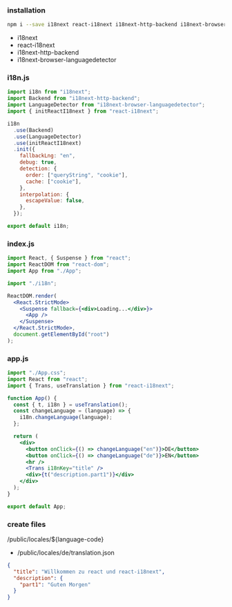 ### installation

```bash
npm i --save i18next react-i18next i18next-http-backend i18next-browser-languagedetector
```

- i18next
- react-i18next
- i18next-http-backend
- i18next-browser-languagedetector

### i18n.js

```jsx
import i18n from "i18next";
import Backend from "i18next-http-backend";
import LanguageDetector from "i18next-browser-languagedetector";
import { initReactI18next } from "react-i18next";

i18n
  .use(Backend)
  .use(LanguageDetector)
  .use(initReactI18next)
  .init({
    fallbackLng: "en",
    debug: true,
    detection: {
      order: ["queryString", "cookie"],
      cache: ["cookie"],
    },
    interpolation: {
      escapeValue: false,
    },
  });

export default i18n;
```

### index.js

```jsx
import React, { Suspense } from "react";
import ReactDOM from "react-dom";
import App from "./App";

import "./i18n";

ReactDOM.render(
  <React.StrictMode>
    <Suspense fallback={<div>Loading...</div>}>
      <App />
    </Suspense>
  </React.StrictMode>,
  document.getElementById("root")
);
```

### app.js

```jsx
import "./App.css";
import React from "react";
import { Trans, useTranslation } from "react-i18next";

function App() {
  const { t, i18n } = useTranslation();
  const changeLanguage = (language) => {
    i18n.changeLanguage(language);
  };

  return (
    <div>
      <button onClick={() => changeLanguage("en")}>DE</button>
      <button onClick={() => changeLanguage("de")}>EN</button>
      <hr />
      <Trans i18nKey="title" />
      <div>{t("description.part1")}</div>
    </div>
  );
}

export default App;
```

### create files

/public/locales/${language-code}

- /public/locales/de/translation.json

```json
{
  "title": "Willkommen zu react und react-i18next",
  "description": {
    "part1": "Guten Morgen"
  }
}
```
